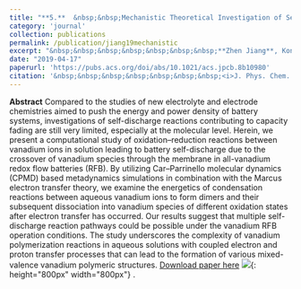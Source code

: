 ```yaml
---
title: "**5.**  &nbsp;&nbsp;Mechanistic Theoretical Investigation of Self-Discharge Reactions in a Vanadium Redox Flow Battery"
category: 'journal'
collection: publications
permalink: /publication/jiang19mechanistic
excerpt: "&nbsp;&nbsp;&nbsp;&nbsp;&nbsp;&nbsp;&nbsp;**Zhen Jiang**, Konstantin Klyukin, and Vitaly Alexandrov"
date: "2019-04-17"
paperurl: 'https://pubs.acs.org/doi/abs/10.1021/acs.jpcb.8b10980'
citation: '&nbsp;&nbsp;&nbsp;&nbsp;&nbsp;&nbsp;&nbsp;<i>J. Phys. Chem. B</i> 123, 3976–3983 (2019)'
---
```

**Abstract** Compared to the studies of new electrolyte and electrode chemistries aimed to push the energy and power density of battery systems, investigations of self-discharge reactions contributing to capacity fading are still very limited, especially at the molecular level. Herein, we present a computational study of oxidation–reduction reactions between vanadium ions in solution leading to battery self-discharge due to the crossover of vanadium species through the membrane in all-vanadium redox flow batteries (RFB). By utilizing Car–Parrinello molecular dynamics (CPMD) based metadynamics simulations in combination with the Marcus electron transfer theory, we examine the energetics of condensation reactions between aqueous vanadium ions to form dimers and their subsequent dissociation into vanadium species of different oxidation states after electron transfer has occurred. Our results suggest that multiple self-discharge reaction pathways could be possible under the vanadium RFB operation conditions. The study underscores the complexity of vanadium polymerization reactions in aqueous solutions with coupled electron and proton transfer processes that can lead to the formation of various mixed-valence vanadium polymeric structures.
[Download paper here](https://github.com/ZhenJiang16/personal/tree/master/files/jiang19mechanistic.pdf)
![]({{site.baseurl}}/images/jiang19mechanistic.gif){: height="800px" width="800px"} .
